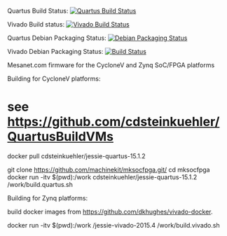 Quartus Build Status: [![Quartus Build Status](https://jenkins.machinekit.io/buildStatus/icon?job=mksocfpga-quartus)](https://jenkins.machinekit.io/buildStatus/icon?job=mksocfpga-quartus)

Vivado Build status: [![Vivado Build Status](https://jenkins.machinekit.io/buildStatus/icon?job=mksocfpga-vivado)](https://jenkins.machinekit.io/job/mksocfpga-vivado)

Quartus Debian Packaging Status: [![Debian Packaging Status](https://jenkins.machinekit.io/buildStatus/icon?job=mksocfpga-packaging-quartus)](https://jenkins.machinekit.io/buildStatus/icon?job=mksocfpga-packaging-quartus)

Vivado Debian Packaging Status: [![Build Status](https://jenkins.machinekit.io/buildStatus/icon?job=mksocfpga-packaging-vivado)](https://jenkins.machinekit.io/job/mksocfpga-packaging-vivado)

Mesanet.com firmware for the CycloneV and Zynq SoC/FPGA platforms


Building for CycloneV platforms:

 # see https://github.com/cdsteinkuehler/QuartusBuildVMs
 docker pull cdsteinkuehler/jessie-quartus-15.1.2

 git clone https://github.com/machinekit/mksocfpga.git/
 cd mksocfpga
 docker run -itv $(pwd):/work cdsteinkuehler/jessie-quartus-15.1.2 /work/build.quartus.sh

Building for Zynq platforms:

build docker images from https://github.com/dkhughes/vivado-docker.


 docker run -itv $(pwd):/work <maintainer>/jessie-vivado-2015.4 /work/build.vivado.sh

